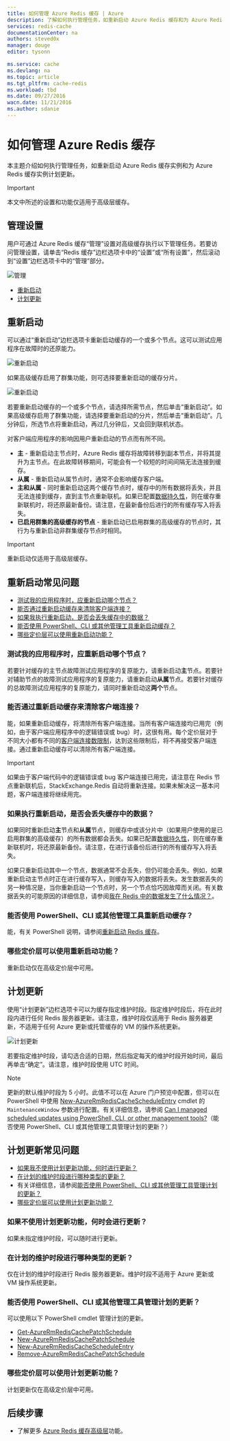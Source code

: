 ```yaml
---
title: 如何管理 Azure Redis 缓存 | Azure
description: 了解如何执行管理任务，如重新启动 Azure Redis 缓存和为 Azure Redis 缓存计划更新
services: redis-cache
documentationCenter: na
authors: steved0x
manager: douge
editor: tysonn

ms.service: cache
ms.devlang: na
ms.topic: article
ms.tgt_pltfrm: cache-redis
ms.workload: tbd
ms.date: 09/27/2016
wacn.date: 11/21/2016
ms.author: sdanie
---
```


# 如何管理 Azure Redis 缓存

本主题介绍如何执行管理任务，如重新启动 Azure Redis 缓存实例和为 Azure Redis 缓存实例计划更新。

>[!IMPORTANT]
> 本文中所述的设置和功能仅适用于高级层缓存。

## 管理设置

用户可通过 Azure Redis 缓存“管理”设置对高级缓存执行以下管理任务。若要访问管理设置，请单击“Redis 缓存”边栏选项卡中的“设置”或“所有设置”，然后滚动到“设置”边栏选项卡中的“管理”部分。

![管理](./media/cache-administration/redis-cache-administration.png)  

- [重新启动](#reboot)
- [计划更新](#schedule-updates)

## <a name="reboot"></a>重新启动

可以通过“重新启动”边栏选项卡重新启动缓存的一个或多个节点。这可以测试应用程序在故障时的还原能力。

![重新启动](./media/cache-administration/redis-cache-reboot.png)  

如果高级缓存启用了群集功能，则可选择要重新启动的缓存分片。

![重新启动](./media/cache-administration/redis-cache-reboot-cluster.png)

若要重新启动缓存的一个或多个节点，请选择所需节点，然后单击“重新启动”。如果高级缓存启用了群集功能，请选择要重新启动的分片，然后单击“重新启动”。几分钟后，所选节点将重新启动，再过几分钟后，又会回到联机状态。

对客户端应用程序的影响因用户重新启动的节点而有所不同。

- **主** - 重新启动主节点时，Azure Redis 缓存将故障转移到副本节点，并将其提升为主节点。在此故障转移期间，可能会有一个较短的时间间隔无法连接到缓存。
- **从属** - 重新启动从属节点时，通常不会影响缓存客户端。
- **主和从属** - 同时重新启动这两个缓存节点时，缓存中的所有数据将丢失，并且无法连接到缓存，直到主节点重新联机。如果已配置[数据持久性](./cache-how-to-premium-persistence.md)，则在缓存重新联机时，将还原最新备份。请注意，在最新备份后进行的所有缓存写入将丢失。
- **已启用群集的高级缓存的节点** - 重新启动已启用群集的高级缓存的节点时，其行为与重新启动非群集缓存节点时相同。

>[!IMPORTANT]
> 重新启动仅适用于高级层缓存。

## <a name="reboot-faq"></a>重新启动常见问题

- [测试我的应用程序时，应重新启动哪个节点？](#which-node-should-i-reboot-to-test-my-application)
- [能否通过重新启动缓存来清除客户端连接？](#can-i-reboot-the-cache-to-clear-client-connections)
- [如果我执行重新启动，是否会丢失缓存中的数据？](#will-i-lose-data-from-my-cache-if-i-do-a-reboot)
- [能否使用 PowerShell、CLI 或其他管理工具重新启动缓存？](#can-i-reboot-my-cache-using-powershell-cli-or-other-management-tools)
- [哪些定价层可以使用重新启动功能？](#what-pricing-tiers-can-use-the-reboot-functionality)

### <a name="which-node-should-i-reboot-to-test-my-application"></a>测试我的应用程序时，应重新启动哪个节点？

若要针对缓存的主节点故障测试应用程序的复原能力，请重新启动**主**节点。若要针对辅助节点的故障测试应用程序的复原能力，请重新启动**从属**节点。若要针对缓存的总故障测试应用程序的复原能力，请同时重新启动这**两个**节点。

### <a name="can-i-reboot-the-cache-to-clear-client-connections"></a>能否通过重新启动缓存来清除客户端连接？

能，如果重新启动缓存，将清除所有客户端连接。当所有客户端连接均已用完（例如，由于客户端应用程序中的逻辑错误或 bug）时，这很有用。每个定价层对于不同大小都有不同的[客户端连接数限制](./cache-configure.md#default-redis-server-configuration)，达到这些限制后，将不再接受客户端连接。通过重新启动缓存可以清除所有客户端连接。

>[!IMPORTANT]
> 如果由于客户端代码中的逻辑错误或 bug 客户端连接已用完，请注意在 Redis 节点重新联机后，StackExchange.Redis 自动将重新连接。如果未解决这一基本问题，客户端连接将继续用完。

### <a name="will-i-lose-data-from-my-cache-if-i-do-a-reboot"></a>如果执行重新启动，是否会丢失缓存中的数据？

如果同时重新启动**主**节点和**从属**节点，则缓存中或该分片中（如果用户使用的是已启用群集的高级缓存）的所有数据都会丢失。如果已配置[数据持久性](./cache-how-to-premium-persistence.md)，则在缓存重新联机时，将还原最新备份。请注意，在进行该备份后进行的所有缓存写入将丢失。

如果只重新启动其中一个节点，数据通常不会丢失，但仍可能会丢失。例如，如果重新启动主节点时正在进行缓存写入，则缓存写入的数据将丢失。发生数据丢失的另一种情况是，当你重新启动一个节点时，另一个节点恰巧因故障而关闭。有关数据丢失的可能原因的详细信息，请参阅[我在 Redis 中的数据发生了什么情况？](https://gist.github.com/JonCole/b6354d92a2d51c141490f10142884ea4#file-whathappenedtomydatainredis-md)。

### <a name="can-i-reboot-my-cache-using-powershell-cli-or-other-management-tools"></a>能否使用 PowerShell、CLI 或其他管理工具重新启动缓存？

能，有关 PowerShell 说明，请参阅[重新启动 Redis 缓存](./cache-howto-manage-redis-cache-powershell.md#to-reboot-a-redis-cache)。

### <a name="what-pricing-tiers-can-use-the-reboot-functionality"></a>哪些定价层可以使用重新启动功能？

重新启动仅在高级定价层中可用。

## <a name="schedule-updates"></a>计划更新

使用“计划更新”边栏选项卡可以为缓存指定维护时段。指定维护时段后，将在此时段内进行任何 Redis 服务器更新。请注意，维护时段仅适用于 Redis 服务器更新，不适用于任何 Azure 更新或托管缓存的 VM 的操作系统更新。

![计划更新](./media/cache-administration/redis-schedule-updates.png)  

若要指定维护时段，请勾选合适的日期，然后指定每天的维护时段开始时间，最后再单击“确定”。请注意，维护时段使用 UTC 时间。

>[!NOTE]
> 更新的默认维护时段为 5 小时。此值不可以在 Azure 门户预览中配置，但可以在 PowerShell 中使用 [New-AzureRmRedisCacheScheduleEntry](https://msdn.microsoft.com/zh-cn/library/azure/mt763833.aspx) cmdlet 的 `MaintenanceWindow` 参数进行配置。有关详细信息，请参阅 [Can I managed scheduled updates using PowerShell, CLI, or other management tools?](#can-i-managed-scheduled-updates-using-powershell-cli-or-other-management-tools)（能否使用 PowerShell、CLI 或其他管理工具管理计划的更新？）

## <a name="schedule-updates-faq"></a>计划更新常见问题

- [如果我不使用计划更新功能，何时进行更新？](#when-do-updates-occur-if-i-dont-use-the-schedule-updates-feature)
- [在计划的维护时段进行哪种类型的更新？](#what-type-of-updates-are-made-during-the-scheduled-maintenance-window)
- 有关详细信息，请参阅[能否使用 PowerShell、CLI 或其他管理工具管理计划的更新？](#can-i-managed-scheduled-updates-using-powershell-cli-or-other-management-tools)
- [哪些定价层可以使用计划更新功能？](#what-pricing-tiers-can-use-the-schedule-updates-functionality)

### <a name="when-do-updates-occur-if-i-dont-use-the-schedule-updates-feature"></a>如果不使用计划更新功能，何时会进行更新？

如果未指定维护时段，可以随时进行更新。

### <a name="what-type-of-updates-are-made-during-the-scheduled-maintenance-window"></a>在计划的维护时段进行哪种类型的更新？

仅在计划的维护时段进行 Redis 服务器更新。维护时段不适用于 Azure 更新或 VM 操作系统更新。

### <a name="can-i-managed-scheduled-updates-using-powershell-cli-or-other-management-tools"></a>能否使用 PowerShell、CLI 或其他管理工具管理计划的更新？

可以使用以下 PowerShell cmdlet 管理计划的更新。

- [Get-AzureRmRedisCachePatchSchedule](https://msdn.microsoft.com/zh-cn/library/azure/mt763835.aspx)
- [New-AzureRmRedisCachePatchSchedule](https://msdn.microsoft.com/zh-cn/library/azure/mt763834.aspx)
- [New-AzureRmRedisCacheScheduleEntry](https://msdn.microsoft.com/zh-cn/library/azure/mt763833.aspx)
- [Remove-AzureRmRedisCachePatchSchedule](https://msdn.microsoft.com/zh-cn/library/azure/mt763837.aspx)

### <a name="what-pricing-tiers-can-use-the-schedule-updates-functionality"></a>哪些定价层可以使用计划更新功能？

计划更新仅在高级定价层中可用。

## 后续步骤

- 了解更多 [Azure Redis 缓存高级层](./cache-premium-tier-intro.md)功能。

<!---HONumber=Mooncake_1114_2016-->